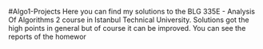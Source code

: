 #Algo1-Projects
Here you can find my solutions to the BLG 335E - Analysis Of Algorithms 2 course in Istanbul Technical University. Solutions got the high points in general but of course it can be improved. You can see the reports of the homewor
